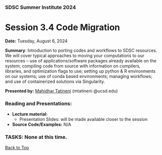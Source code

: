 ### SDSC Summer Institute 2024
# Session 3.4 Code Migration

**Date:** Tuesday, August 6, 2024

**Summary**: Introduction to porting codes and workflows to SDSC resources. We will cover typical approaches to moving your computations to our resources – use of applications/software packages already available on the system; compiling code from source with information on compilers, libraries, and optimization flags to use; setting up python & R environments on our systems; use of conda based environments; managing workflows; and use of containerized solutions via Singularity.

**Presented by:** [Mahidhar Tatineni](https://www.sdsc.edu/research/researcher_spotlight/tatineni_mahidhar.html) (mtatineni @ucsd.edu)

### Reading and Presentations:
* **Lecture material:**
   * Presentation Slides: will be made available closer to the session
* **Source Code/Examples:** N/A

### TASKS: None at this time.

[Back to Top](#top)

